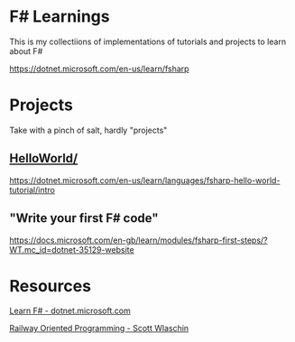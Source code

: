 # F# Learnings

This is my collectiions of implementations of tutorials and projects to learn about F#

https://dotnet.microsoft.com/en-us/learn/fsharp

# Projects

Take with a pinch of salt, hardly "projects"

## [HelloWorld/](./HelloWorld/)

https://dotnet.microsoft.com/en-us/learn/languages/fsharp-hello-world-tutorial/intro

## "Write your first F# code"

https://docs.microsoft.com/en-gb/learn/modules/fsharp-first-steps/?WT.mc_id=dotnet-35129-website

# Resources

[Learn F# - dotnet.microsoft.com](https://dotnet.microsoft.com/en-us/learn/fsharp)

[Railway Oriented Programming - Scott Wlaschin](https://www.youtube.com/watch?v=XFagoINwzHo)
